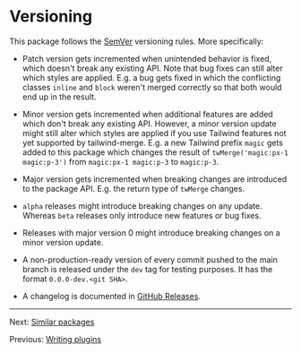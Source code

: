 # Versioning

This package follows the [SemVer](https://semver.org) versioning rules. More specifically:

-   Patch version gets incremented when unintended behavior is fixed, which doesn't break any existing API. Note that bug fixes can still alter which styles are applied. E.g. a bug gets fixed in which the conflicting classes `inline` and `block` weren't merged correctly so that both would end up in the result.

-   Minor version gets incremented when additional features are added which don't break any existing API. However, a minor version update might still alter which styles are applied if you use Tailwind features not yet supported by tailwind-merge. E.g. a new Tailwind prefix `magic` gets added to this package which changes the result of `twMerge('magic:px-1 magic:p-3')` from `magic:px-1 magic:p-3` to `magic:p-3`.

-   Major version gets incremented when breaking changes are introduced to the package API. E.g. the return type of `twMerge` changes.

-   `alpha` releases might introduce breaking changes on any update. Whereas `beta` releases only introduce new features or bug fixes.

-   Releases with major version 0 might introduce breaking changes on a minor version update.

-   A non-production-ready version of every commit pushed to the main branch is released under the `dev` tag for testing purposes. It has the format `0.0.0-dev.<git SHA>`.

-   A changelog is documented in [GitHub Releases](https://github.com/dcastil/tailwind-merge/releases).

---

Next: [Similar packages](./similar-packages.md)

Previous: [Writing plugins](./writing-plugins.md)
